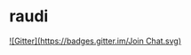 # raudi
[![Gitter](https://badges.gitter.im/Join Chat.svg)](https://gitter.im/jalkoby/raudi?utm_source=badge&utm_medium=badge&utm_campaign=pr-badge&utm_content=badge)